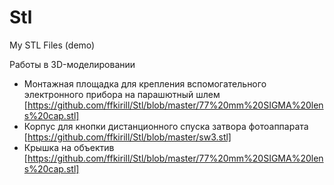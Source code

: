# Stl
My STL Files (demo)

Работы в 3D-моделировании

 * Монтажная площадка для крепления вспомогательного электронного прибора на парашютный шлем [https://github.com/ffkirill/Stl/blob/master/77%20mm%20SIGMA%20lens%20cap.stl]
 * Корпус для кнопки дистанционного спуска затвора фотоаппарата [https://github.com/ffkirill/Stl/blob/master/sw3.stl]
 * Крышка на объектив [https://github.com/ffkirill/Stl/blob/master/77%20mm%20SIGMA%20lens%20cap.stl]
 
